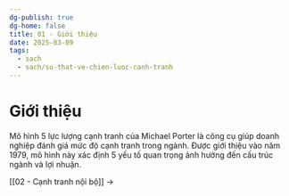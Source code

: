 ```yaml
---
dg-publish: true
dg-home: false
title: 01 - Giới thiệu
date: 2025-03-09
tags:
  - sach
  - sach/su-that-ve-chien-luoc-canh-tranh
---
```


# Giới thiệu

Mô hình 5 lực lượng cạnh tranh của Michael Porter là công cụ giúp doanh nghiệp đánh giá mức độ cạnh tranh trong ngành. Được giới thiệu vào năm 1979, mô hình này xác định 5 yếu tố quan trọng ảnh hưởng đến cấu trúc ngành và lợi nhuận.

[[02 - Cạnh tranh nội bộ]] →
